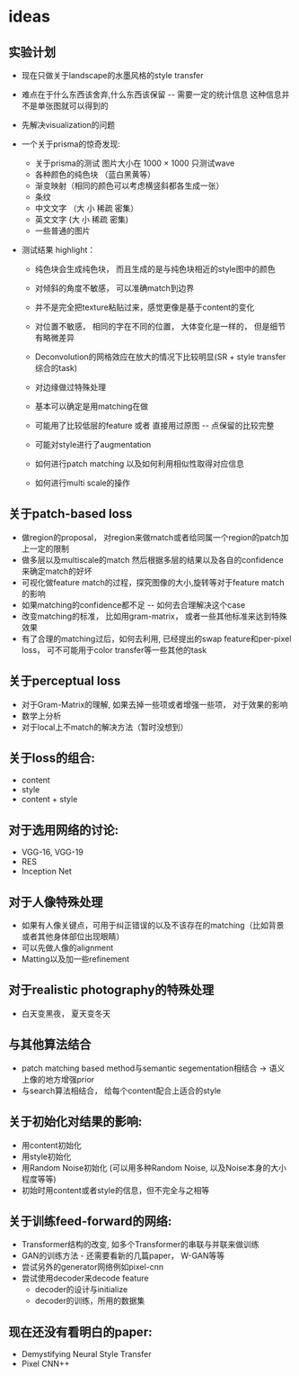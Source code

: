 # ideas
## 实验计划
* 现在只做关于landscape的水墨风格的style transfer
* 难点在于什么东西该舍弃,什么东西该保留 -- 需要一定的统计信息 这种信息并不是单张图就可以得到的
* 先解决visualization的问题

* 一个关于prisma的惊奇发现:
  * 关于prisma的测试 图片大小在 1000 × 1000 只测试wave
  * 各种颜色的纯色块 （蓝白黑黄等）
  * 渐变映射（相同的颜色可以考虑横竖斜都各生成一张）
  * 条纹
  * 中文文字 （大 小 稀疏 密集）
  * 英文文字 (大 小 稀疏 密集)
  * 一些普通的图片
* 测试结果 highlight：
  * 纯色块会生成纯色块， 而且生成的是与纯色块相近的style图中的颜色
  * 对倾斜的角度不敏感， 可以准确match到边界
  * 并不是完全把texture粘贴过来，感觉更像是基于content的变化
  * 对位置不敏感， 相同的字在不同的位置， 大体变化是一样的， 但是细节有略微差异
  * Deconvolution的网格效应在放大的情况下比较明显(SR + style transfer综合的task)
  * 对边缘做过特殊处理 
  
  * 基本可以确定是用matching在做 
  * 可能用了比较低层的feature 或者 直接用过原图 -- 点保留的比较完整
  * 可能对style进行了augmentation
  * 如何进行patch matching 以及如何利用相似性取得对应信息
  * 如何进行multi scale的操作
  
## 关于patch-based loss
* 做region的proposal， 对region来做match或者给同属一个region的patch加上一定的限制
* 做多层以及multiscale的match 然后根据多层的结果以及各自的confidence来确定match的好坏
* 可视化做feature match的过程，探究图像的大小,旋转等对于feature match的影响
* 如果matching的confidence都不足 -- 如何去合理解决这个case
* 改变matching的标准， 比如用gram-matrix， 或者一些其他标准来达到特殊效果
* 有了合理的matching过后，如何去利用, 已经提出的swap feature和per-pixel loss， 可不可能用于color transfer等一些其他的task
## 关于perceptual loss
* 对于Gram-Matrix的理解, 如果去掉一些项或者增强一些项， 对于效果的影响
* 数学上分析
* 对于local上不match的解决方法（暂时没想到）
## 关于loss的组合:
* content 
* style 
* content + style 
## 对于选用网络的讨论:
* VGG-16, VGG-19
* RES
* Inception Net
## 对于人像特殊处理
* 如果有人像关键点，可用于纠正错误的以及不该存在的matching（比如背景或者其他身体部位出现眼睛）
* 可以先做人像的alignment
* Matting以及加一些refinement
## 对于realistic photography的特殊处理
* 白天变黑夜， 夏天变冬天
## 与其他算法结合
* patch matching based method与semantic segementation相结合 -> 语义上像的地方增强prior
* 与search算法相结合， 给每个content配合上适合的style

## 关于初始化对结果的影响:
* 用content初始化
* 用style初始化
* 用Random Noise初始化 (可以用多种Random Noise, 以及Noise本身的大小程度等等)
* 初始时用content或者style的信息，但不完全与之相等

## 关于训练feed-forward的网络:
* Transformer结构的改变, 如多个Transformer的串联与并联来做训练
* GAN的训练方法 - 还需要看新的几篇paper， W-GAN等等
* 尝试另外的generator网络例如pixel-cnn
* 尝试使用decoder来decode feature
  * decoder的设计与initialize
  * decoder的训练，所用的数据集

## 现在还没有看明白的paper:
* Demystifying Neural Style Transfer
* Pixel CNN++
